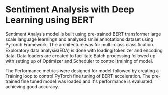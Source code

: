 # Sentiment Analysis with Deep Learning using BERT

Sentiment Analysis model is built using pre-trained BERT transformer large scale language learnings and analysed smile annotations dataset using PyTorch Framework. The architecture was for multi-class classification. Exploratory data analysis(EDA) is done with loading tokenizer and encoding data. Data loaders are created to facilitate Batch processing followed up with setting up of Optimizer and Scheduler to control training of model.

The Performance metrics were designed for model followed by creating a Training loop to control PyTorch fine tuning of BERT acceleration. The pre-trained fine tuned model was loaded and it's performance is evaluated achieving good accuracy.

